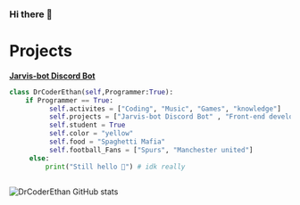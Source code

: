 ### Hi there 👋

<!--
**DrCoderEthan/DrcoderEthan** is a ✨ _special_ ✨ repository because its `README.md` (this file) appears on your GitHub profile.
-->
# Projects

**[Jarvis-bot Discord Bot](https://top.gg/bot/787957517099073536)**


```py
class DrCoderEthan(self,Programmer:True):
    if Programmer == True:
          self.activites = ["Coding", "Music", "Games", "knowledge"]
          self.projects = ["Jarvis-bot Discord Bot" , "Front-end developments", "Game Devlopment(UNITY)"]
          self.student = True
          self.color = "yellow"
          self.food = "Spaghetti Mafia"
          self.football_Fans = ["Spurs", "Manchester united"]
     else:
         print("Still hello 👋") # idk really 
    

```

![DrCoderEthan GitHub stats](https://github-readme-stats.vercel.app/api?username=DrCoderEthan&show_icons=true&theme=gruvbox)
